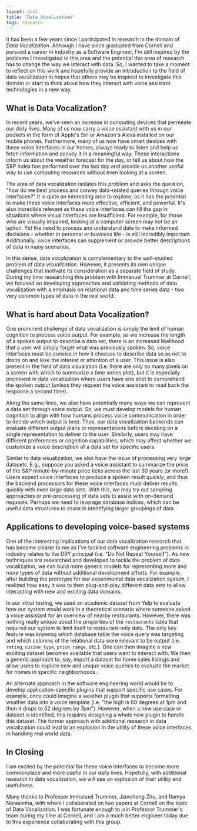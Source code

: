```yaml
---
layout: post
title: "Data Vocalization"
tags: research
---
```


It has been a few years since I participated in research in the domain of _Data Vocalization_. Although I have since graduated from Cornell and pursued a career in industry as a Software Engineer, I'm still inspired by the problems I investigated in this area and the potential this area of research has to change the way we interact with data. So, I wanted to take a moment to reflect on this work and hopefully provide an introduction to the field of data vocalization in hopes that others may be inspired to investigate this domain or start to think about how they interact with voice assistant technologies in a new way.

## What is Data Vocalization?

In recent years, we've seen an increase in computing devices that permeate our daily lives. Many of us now carry a voice assistant with us in our pockets in the form of Apple's Siri or Amazon's Alexa installed on our mobile phones. Furthermore, many of us now have smart devices with these voice interfaces in our homes, always ready to listen and help us fetch information and convey it in a meaningful way. These interactions inform us about the weather forecast for the day, or tell us about how the S&P index has performed over the last day and provide us another useful way to use computing resources without even looking at a screen.

The area of data vocalization isolates this problem and asks the question, "how do we best process and convey data-related queries through voice interfaces?" It is quite an interesting area to explore, as it has the potential to make these voice interfaces more effective, efficient, and powerful. It's also incredible relevant as these voice interfaces can fill the gap in situations where visual interfaces are insufficient. For example, for those who are visually impaired, looking at a computer screen may not be an option. Yet the need to process and understand data to make informed decisions - whether in personal or business life - is still incredibly important. Additionally, voice interfaces can supplement or provide better descriptions of data in many scenarios.

In this sense, data _vocalization_ is complementary to the well-studied problem of data _visualization_. However, it presents its own unique challenges that motivate its consideration as a separate field of study. During my time researching this problem with Immanuel Trummer at Cornell, we focused on developing approaches and validating methods of data vocalization with a emphasis on relational data and time series data - two very common types of data in the real world.

## What is hard about Data Vocalization?

One prominent challenge of data vocalization is simply the limit of human cognition to process voice output. For example, as we increase the length of a spoken output to describe a data set, there is an increased likelihood that a user will simply forget what was previously spoken. So, voice interfaces must be consise in how it chooses to describe data so as not to drone on and lose the interest or attention of a user. This issue is also present in the field of data visualation (i.e. there are only so many pixels on a screen with which to summarize a time series plot), but it is especially prominent in data vocalization where users have one shot to comprehend the spoken output (unless they request the voice assistant to read back the response a second time).

Along the same lines, we also have potentially many ways we can represent a data set through voice output. So, we must develop models for human cognition to align with how humans process voice communication in order to decide which output is best. Thus, our data vocalization backends can evaluate different output plans or representations before deciding on a single representation to deliver to the user. Similarly, users may have different preferences or cognition capabilities, which may affect whether we customize a voice description of a data set for specific users.

Similar to data visualization, we also have the issue of processing very large datasets. E.g., suppose you asked a voice assistant to summarize the price of the S&P minute-by-minute price ticks across the last 30 years (or more!). Users expect voice interfaces to produce a spoken result _quickly_, and thus the backend processors for these voice interfaces must deliver results quickly with even large data sets. With this, we may try out sampling approaches or pre-processing of data sets to assist with on-demand requests. Perhaps we need to leverage database indices, which can be useful data structures to assist in identifying larger groupings of data.

## Applications to developing voice-based systems

One of the interesting implications of our data vocalization research that has become clearer to me as I've tackled software engineering problems in industry relates to the DRY principal (i.e. "Do Not Repeat Yourself"). As new techniques are researched and developed to tackle the problem of data vocalization, we can build more generic models for representing more and more types of data without additional development efforts. For example, after building the prototype for our experimental data vocalization system, I realized how easy it was to then plug-and-play different data sets to allow interacting with new and exciting data domains.

In our initial testing, we used an academic dataset from Yelp to evaluate how our system would work in a theoretical scenario where someone asked a voice assistant for an overview of nearby restaurants. However, there was nothing really unique about the properties of the `restaurants` table that required our system to limit itself to restaurant-only data. The only key feature was knowing which database table the voice query was targeting and which columns of the relational data were relevant to be output (i.e. `rating`, `cusine_type`, `price_range`, etc.). One can then imagine a new exciting dataset becomes available that users want to interact with. We then a generic approach to, say, import a dataset for home sales listings and allow users to explore new and unique voice queries to evaluate the market for homes in specific neighborhoods.

An alternate approach in the software engineering world would be to develop application-specific plugins that support specific use cases. For example, once could imagine a weather plugin that supports formatting weather data into a voice template (i.e. "the high is 60 degrees at 1pm and then it drops to 52 degrees by 7pm"). However, when a new use case or dataset is identified, this requires designing a whole new plugin to handle this dataset. The former approach with additional research in data vocalization could lead to an explosion in the utility of these voice interfaces in handling real world data.

## In Closing

I am excited by the potential for these voice interfaces to become more commonplace and more useful in our daily lives. Hopefully, with additional research in data vocalization, we will see an explosion of their utility and usefulness.

Many thanks to Professor Immanuel Trummer, Jiancheng Zhu, and Ramya Narasimha, with whom I collaborated on two papers at Cornell on the topic of Data Vocalization. I was fortunate enough to join Professor Trummer's team during my time at Cornell, and I am a much better engineer today due to this experience collaborating with this group.

